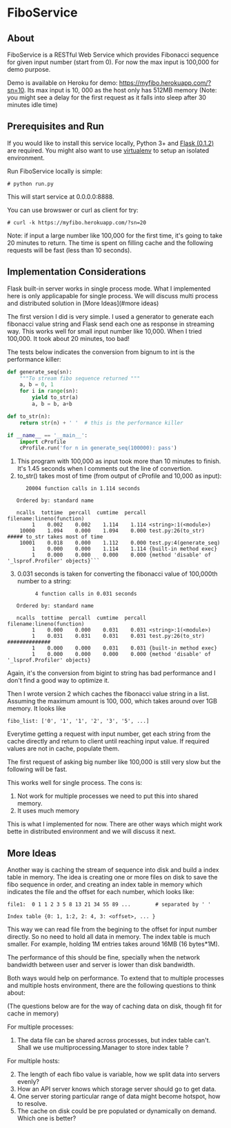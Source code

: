# FiboService
## About
FiboService is a RESTful Web Service which provides Fibonacci sequence for given input number (start from 0). For now the max input is 100,000 for demo purpose. 

Demo is available on Heroku for demo: https://myfibo.herokuapp.com/?sn=10. Its max input is 10, 000 as the host only has 512MB memory (Note: you might see a delay for the first request as it falls into sleep after 30 minutes idle time)

## Prerequisites and Run

If you would like to install this service locally, Python 3+ and [Flask (0.1.2)](http://flask.pocoo.org/docs/0.12/installation/) are required. You might also want to use [virtualenv](https://virtualenv.pypa.io/en/stable/installation/) to setup an isolated environment.

Run FiboService locally is simple:
```
# python run.py
```
This will start service at 0.0.0.0:8888.

You can use browswer or curl as client for try:
```
# curl -k https://myfibo.herokuapp.com/?sn=20
```
Note: if input a large number like 100,000 for the first time, it's going to take 20 minutes to return. The time is spent on filling cache and the following requests will be fast (less than 10 seconds). 

## Implementation Considerations
Flask built-in server works in single process mode. What I implemented here is only applicapable for single process. We will discuss multi process and distributed solution in [More Ideas](#more ideas)

The first version I did is very simple. I used a generator to generate each fibonacci value string and Flask send each one as response in streaming way. This works well for small input number like 10,000. When I tried 100,000. It took about 20 minutes, too bad!

The tests below indicates the conversion from bignum to int is the performance killer:

```python
def generate_seq(sn):
    """To stream fibo sequence returned """
    a, b = 0, 1
    for i in range(sn):
        yield to_str(a)
        a, b = b, a+b

def to_str(n):
    return str(n) + ' '  # this is the performance killer

if __name__ == '__main__':
    import cProfile
    cProfile.run('for n in generate_seq(100000): pass')
```
1. This program with 100,000 as input took more than 10 minutes to finish. It's 1.45 seconds when I comments out the line of convertion.
2. to_str() takes most of time (from output of cProfile and 10,000 as input):

```
      20004 function calls in 1.114 seconds

   Ordered by: standard name

   ncalls  tottime  percall  cumtime  percall filename:lineno(function)
        1    0.002    0.002    1.114    1.114 <string>:1(<module>)
    10000    1.094    0.000    1.094    0.000 test.py:26(to_str)        ##### to_str takes most of time 
    10001    0.018    0.000    1.112    0.000 test.py:4(generate_seq)
        1    0.000    0.000    1.114    1.114 {built-in method exec}
        1    0.000    0.000    0.000    0.000 {method 'disable' of '_lsprof.Profiler' objects}```
```

3. 0.031 seconds is taken for converting the fibonacci value of 100,000th number to a string:
```
         4 function calls in 0.031 seconds

   Ordered by: standard name

   ncalls  tottime  percall  cumtime  percall filename:lineno(function)
        1    0.000    0.000    0.031    0.031 <string>:1(<module>)
        1    0.031    0.031    0.031    0.031 test.py:26(to_str)    ##############
        1    0.000    0.000    0.031    0.031 {built-in method exec}
        1    0.000    0.000    0.000    0.000 {method 'disable' of '_lsprof.Profiler' objects}
```

Again, it's the conversion from bigint to string has bad performance and I don't find a good way to optimize it.

Then I wrote version 2 which caches the fibonacci value string in a list. Assuming the maximum amount is 100, 000, which takes around over 1GB memory. It looks like
```
fibo_list: ['0', '1', '1', '2', '3', '5', ...]
```

Everytime getting a request with input number, get each string from the cache directly and return to client until reaching input value. If required values are not in cache, populate them. 

The first request of asking big number like 100,000 is still very slow but the following will be fast. 

This works well for single process. The cons is:
1. Not work for multiple processes we need to put this into shared memory. 
2. It uses much memory

This is what I implemented for now. There are other ways which might work bette in distributed environment and we will discuss it next. 

## More Ideas

Another way is caching the stream of sequence into disk and build a index table in memory. The idea is creating one or more files on disk to save the fibo sequence in order, and creating an index table in memory which indicates the file and the offset for each number, which looks like:
```
file1:  0 1 1 2 3 5 8 13 21 34 55 89 ...        # separated by ' ' 

Index table {0: 1, 1:2, 2: 4, 3: <offset>, ... }
```
This way we can read file from the begining to the offset for input number directly. So no need to hold all data in memory. The index table is much smaller. For example, holding 1M entries takes around 16MB (16 bytes*1M). 

The performance of this should be fine, specially when the network bandwidth between user and server is lower than disk bandwidth. 

Both ways would help on performance. To extend that to multiple processes and multiple hosts environment, there are the following questions to think about:

(The questions below are for the way of caching data on disk, though fit for cache in memory)

For multiple processes:

1. The data file can be shared across processes, but index table can't. Shall we use multiprocessing.Manager to store index table ?  

For multiple hosts:

2. The length of each fibo value is variable, how we split data into servers evenly? 
3. How an API server knows which storage server should go to get data. 
4. One server storing particular range of data might become hotspot, how to resolve. 
5. The cache on disk could be pre populated or dynamically on demand. Which one is better? 

